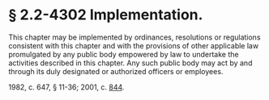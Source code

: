 # § 2.2-4302 Implementation.

<p>This chapter may be implemented by ordinances, resolutions or regulations consistent with this chapter and with the provisions of other applicable law promulgated by any public body empowered by law to undertake the activities described in this chapter. Any such public body may act by and through its duly designated or authorized officers or employees.</p><p>1982, c. 647, § 11-36; 2001, c. <a href='http://lis.virginia.gov/cgi-bin/legp604.exe?011+ful+CHAP0844'>844</a>.</p>